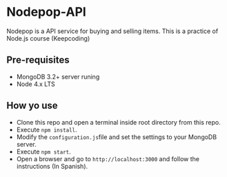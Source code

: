 # Nodepop-API

Nodepop is a API service for buying and selling items. This is a practice of Node.js course (Keepcoding)

## Pre-requisites

* MongoDB 3.2+ server runing
* Node 4.x LTS

## How yo use

* Clone this repo and open a terminal inside root directory from this repo.
* Execute `npm install`.
* Modify the `configuration.js`file and set the settings to your MongoDB server.
* Execute `npm start`.
* Open a browser and go to `http://localhost:3000` and follow the instructions (In Spanish).
